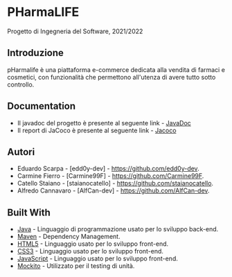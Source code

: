 # PHarmaLIFE
Progetto di Ingegneria del Software, 2021/2022

## Introduzione
pHarmalife è una piattaforma e-commerce dedicata alla vendita di farmaci e cosmetici, con funzionalità che permettono all'utenza di avere tutto sotto controllo.

## Documentation
 - Il javadoc del progetto è presente al seguente link - [JavaDoc](https://edd0y-dev.github.io/PHarmaLife-202122/jacoco/)
 - Il report di JaCoco è presente al seguente link - [Jacoco](https://edd0y-dev.github.io/PHarmaLife-202122/jacoco/) 
## Autori
 - Eduardo Scarpa - [edd0y-dev] - https://github.com/edd0y-dev.
 - Carmine Fierro - [Carmine99F] - https://github.com/Carmine99F.
 - Catello Staiano - [staianocatello] - https://github.com/staianocatello.
 - Alfredo Cannavaro - [AlfCan-dev] - https://github.com/AlfCan-dev.

## Built With
 - [Java](https://jdk.java.net/15/) - Linguaggio di programmazione usato per lo sviluppo back-end.
 - [Maven](https://maven.apache.org/) - Dependency Management.
 - [HTML5](https://www.w3schools.com/html/default.asp) - Linguaggio usato per lo sviluppo front-end.
 - [CSS3](https://www.w3schools.com/css/default.asp) - Linguaggio usato per lo sviluppo front-end.
 - [JavaScript](https://www.w3schools.com/js/default.asp) - Linguaggio usato per lo sviluppo front-end.
 - [Mockito](https://site.mockito.org/) - Utilizzato per il testing di unità.
